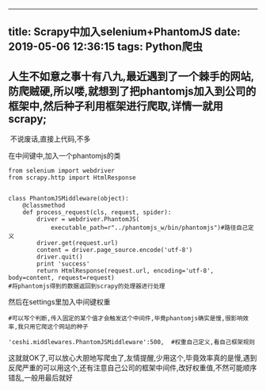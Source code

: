 
---
title: Scrapy中加入selenium+PhantomJS
date: 2019-05-06 12:36:15
tags: Python爬虫
---


## 人生不如意之事十有八九,最近遇到了一个棘手的网站,防爬贼硬,所以喽,就想到了把phantomjs加入到公司的框架中,然后种子利用框架进行爬取,详情一就用scrapy;

​	不说废话,直接上代码,不多

在中间键中,加入一个phantomjs的类

```
from selenium import webdriver
from scrapy.http import HtmlResponse


class PhantomJSMiddleware(object):
    @classmethod
    def process_request(cls, request, spider):
        driver = webdriver.PhantomJS(
            executable_path=r"../phantomjs_w/bin/phantomjs")#路径自己定义
        driver.get(request.url)
        content = driver.page_source.encode('utf-8')
        driver.quit()
        print 'success'
        return HtmlResponse(request.url, encoding='utf-8', body=content, request=request)
#将phantomjs得到的数据返回到scrapy的处理器进行处理
```
然后在settings里加入中间键权重

```
#可以写个判断,传入固定的某个值才会触发这个中间件,毕竟phantomjs确实是慢,很影响效率,我只用它爬这个网站的种子

'ceshi.middlewares.PhantomJSMiddleware':500,  #权重自己定义,看自己框架规则
```

这就就OK了,可以放心大胆地写爬虫了,友情提醒,少用这个,毕竟效率真的是慢,遇到反爬严重的可以用这个,还有注意自己公司的框架中间件,改好权重值,不然可能顺序错乱,一般用最后就好
    
